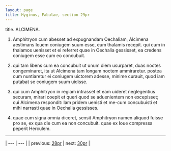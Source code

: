 ```yaml
---
layout: page
title: Hyginus, Fabulae, section 29pr
---
```


title. ALCIMENA.



1. Amphitryon cum abesset ad expugnandam Oechaliam, Alcimena aestimans Iouem coniugem suum esse, eum thalamis recepit. qui cum in thalamos uenisset et ei referret quae in Oechalia gessisset, ea credens coniugem esse cum eo concubuit.



2. qui tam libens cum ea concubuit ut unum diem usurparet, duas noctes congeminaret, ita ut Alcimena tam longam noctem ammiraretur. postea cum nuntiaretur ei coniugem uictorem adesse, minime curauit, quod iam putabat se coniugem suum uidisse.



3. qui cum Amphitryon in regiam intrasset et eam uideret neglegentius securam, mirari coepit et queri quod se aduenientem non excepisset; cui Alcimena respondit: Iam pridem uenisti et me-cum concubuisti et mihi narrasti quae in Oechalia gessisses.



4. quae cum signa omnia diceret, sensit Amphitryon numen aliquod fuisse pro se, ex qua die cum ea non concubuit. quae ex Ioue compressa peperit Herculem.



---

| --- | --- |
| previous: [28pr](../28pr/) | next: [30pr](../30pr/) |